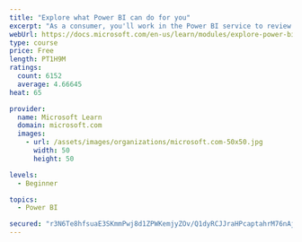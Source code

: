 ```yaml
---
title: "Explore what Power BI can do for you"
excerpt: "As a consumer, you'll work in the Power BI service to review and interact with content that has been shared with you. This module provides the foundational information that you need to work effectively in the Power BI service."
webUrl: https://docs.microsoft.com/en-us/learn/modules/explore-power-bi-service/
type: course
price: Free
length: PT1H9M
ratings:
  count: 6152
  average: 4.66645
heat: 65

provider:
  name: Microsoft Learn
  domain: microsoft.com
  images:
    - url: /assets/images/organizations/microsoft.com-50x50.jpg
      width: 50
      height: 50

levels:
  - Beginner

topics:
  - Power BI

secured: "r3N6Te8hfsuaE3SKmmPwj8d1ZPWKemjyZOv/Q1dyRCJJraHPcaptahrM76nAjEzJh68097pLgb8drs39//Zuh8nUUEyYKDAPYrZqNb8GhoQ4i19tGIBU72GhtSZ89T4iaOjTMfSkoyBUlg/KGxG4N0n/DGGnw5N6PM4ucA97uMb7dMiwaT9AmsUDycTCHb3ZMqmAqnIAXNseugReH0efQ7+p4naikbYkyIkd7gTX8FxuNomIJWfyprK05ve3L7Rc8hqb1E9sqVXM4kpUvkpQOdAjVpUmCkaT9dmPtcQdcDIcvB+mW5kzSrOoMVZdZ+JUPezar4j2u/jPmqyRbxRDQKHJrKpti5CaSzpQfEYrSCjKliWiodFY38HiY5TzZzAyuaW/oR294SIM7eObmb6Xrw==;5+kR4h1vjXW+5pzpHNhWmg=="
---
```


